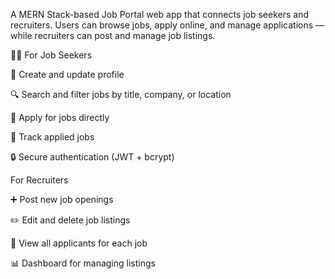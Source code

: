 A MERN Stack-based Job Portal web app that connects job seekers and recruiters.
Users can browse jobs, apply online, and manage applications — while recruiters can post and manage job listings.

👨‍💻 For Job Seekers

📝 Create and update profile

🔍 Search and filter jobs by title, company, or location

💼 Apply for jobs directly

📄 Track applied jobs

🔒 Secure authentication (JWT + bcrypt)

For Recruiters

➕ Post new job openings

✏️ Edit and delete job listings

👀 View all applicants for each job

📊 Dashboard for managing listings
